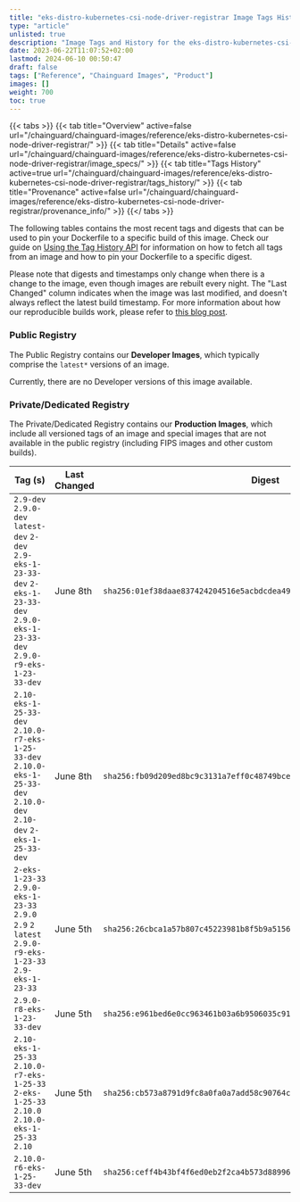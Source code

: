 ```yaml
---
title: "eks-distro-kubernetes-csi-node-driver-registrar Image Tags History"
type: "article"
unlisted: true
description: "Image Tags and History for the eks-distro-kubernetes-csi-node-driver-registrar Chainguard Image"
date: 2023-06-22T11:07:52+02:00
lastmod: 2024-06-10 00:50:47
draft: false
tags: ["Reference", "Chainguard Images", "Product"]
images: []
weight: 700
toc: true
---
```


{{< tabs >}}
{{< tab title="Overview" active=false url="/chainguard/chainguard-images/reference/eks-distro-kubernetes-csi-node-driver-registrar/" >}}
{{< tab title="Details" active=false url="/chainguard/chainguard-images/reference/eks-distro-kubernetes-csi-node-driver-registrar/image_specs/" >}}
{{< tab title="Tags History" active=true url="/chainguard/chainguard-images/reference/eks-distro-kubernetes-csi-node-driver-registrar/tags_history/" >}}
{{< tab title="Provenance" active=false url="/chainguard/chainguard-images/reference/eks-distro-kubernetes-csi-node-driver-registrar/provenance_info/" >}}
{{</ tabs >}}

The following tables contains the most recent tags and digests that can be used to pin your Dockerfile to a specific build of this image. Check our guide on [Using the Tag History API](/chainguard/chainguard-images/using-the-tag-history-api/) for information on how to fetch all tags from an image and how to pin your Dockerfile to a specific digest.

Please note that digests and timestamps only change when there is a change to the image, even though images are rebuilt every night. The "Last Changed" column indicates when the image was last modified, and doesn't always reflect the latest build timestamp. For more information about how our reproducible builds work, please refer to [this blog post](https://www.chainguard.dev/unchained/reproducing-chainguards-reproducible-image-builds).

### Public Registry
The Public Registry contains our **Developer Images**, which typically comprise the `latest*` versions of an image.

Currently, there are no Developer versions of this image available.

### Private/Dedicated Registry
The Private/Dedicated Registry contains our **Production Images**, which include all versioned tags of an image and special images that are not available in the public registry (including FIPS images and other custom builds).

| Tag (s)                                                                                                                                  | Last Changed | Digest                                                                    |
|------------------------------------------------------------------------------------------------------------------------------------------|--------------|---------------------------------------------------------------------------|
|  `2.9-dev` `2.9.0-dev` `latest-dev` `2-dev` `2.9-eks-1-23-33-dev` `2-eks-1-23-33-dev` `2.9.0-eks-1-23-33-dev` `2.9.0-r9-eks-1-23-33-dev` | June 8th     | `sha256:01ef38daae837424204516e5acbdcdea49801602d19853886fa8e00eb8fc399d` |
|  `2.10-eks-1-25-33-dev` `2.10.0-r7-eks-1-25-33-dev` `2.10.0-eks-1-25-33-dev` `2.10.0-dev` `2.10-dev` `2-eks-1-25-33-dev`                 | June 8th     | `sha256:fb09d209ed8bc9c3131a7eff0c48749bce0a9cae317fdb025d5fa31a6e1116c6` |
|  `2-eks-1-23-33` `2.9.0-eks-1-23-33` `2.9.0` `2.9` `2` `latest` `2.9.0-r9-eks-1-23-33` `2.9-eks-1-23-33`                                 | June 5th     | `sha256:26cbca1a57b807c45223981b8f5b9a5156a6a812d2c363f191710589f420af22` |
|  `2.9.0-r8-eks-1-23-33-dev`                                                                                                              | June 5th     | `sha256:e961bed6e0cc963461b03a6b9506035c91c820ee721a541bb4a7a7e6a427f811` |
|  `2.10-eks-1-25-33` `2.10.0-r7-eks-1-25-33` `2-eks-1-25-33` `2.10.0` `2.10.0-eks-1-25-33` `2.10`                                         | June 5th     | `sha256:cb573a8791d9fc8a0fa0a7add58c90764cc2875fa45354429e7ed0c484685d5b` |
|  `2.10.0-r6-eks-1-25-33-dev`                                                                                                             | June 5th     | `sha256:ceff4b43bf4f6ed0eb2f2ca4b573d88996ca188d7a81de9c5985c3f479647b20` |


